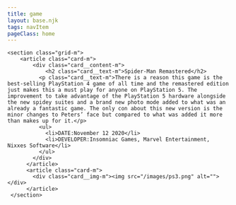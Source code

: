 ```yaml
---
title: game
layout: base.njk
tags: navItem
pageClass: home
---
```






    <section class="grid-m">
        <article class="card-m">
            <div class="card__content-m">
                <h2 class="card__text-m">Spider-Man Remastered</h2>
              <p class="card__text-m">There is a reason this game is the best-selling PlayStation 4 game of all time and the remastered edition just makes this a must play for anyone on PlayStation 5. The improvement to take advantage of the PlayStation 5 hardware alongside the new spidey suites and a brand new photo mode added to what was an already a fantastic game. The only con about this new version is the minor changes to Peters’ face but compared to what was added it more than makes up for it.</p>
              <ul>
                <li>DATE:November 12 2020</li>
                <li>DEVELOPER:Insomniac Games, Marvel Entertainment, Nixxes Software</li>
              </ul>
            </div>
          </article>
          <article class="card-m">
            <div class="card__img-m"><img src="/images/ps3.png" alt=""></div>
          </article>
     </section>

     